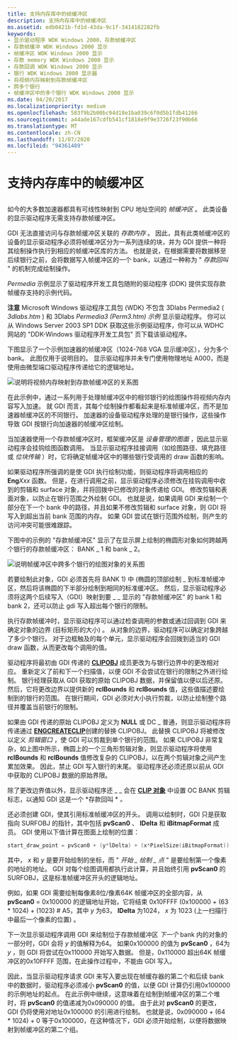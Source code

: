 ```yaml
---
title: 支持内存库中的帧缓冲区
description: 支持内存库中的帧缓冲区
ms.assetid: edb0421b-fd1d-43da-9c1f-3414182282fb
keywords:
- 显示驱动程序 WDK Windows 2000，存款帧缓冲区
- 存款帧缓冲 WDK Windows 2000 显示
- 帧缓冲区 WDK Windows 2000 显示
- 存款 memory WDK Windows 2000 显示
- 存款回调 WDK Windows 2000 显示
- 银行 WDK Windows 2000 显示器
- 将视频内存映射到存款帧缓冲区
- 跨多个银行
- 帧缓冲区中的多个银行 WDK Windows 2000 显示
ms.date: 04/20/2017
ms.localizationpriority: medium
ms.openlocfilehash: 583f9b2b00bc94d18e1ba039c6f0d5b1fdb41266
ms.sourcegitcommit: a44ade167cdfb541cf1818e9f9e3726f23f90b66
ms.translationtype: MT
ms.contentlocale: zh-CN
ms.lasthandoff: 11/07/2020
ms.locfileid: "94361489"
---
```

# <a name="supporting-banked-frame-buffers"></a>支持内存库中的帧缓冲区


## <span id="ddk_supporting_banked_frame_buffers_gg"></span><span id="DDK_SUPPORTING_BANKED_FRAME_BUFFERS_GG"></span>


如今的大多数加速器都具有可线性映射到 CPU 地址空间的 *帧缓冲区* 。 此类设备的显示驱动程序无需支持存款帧缓冲区。

GDI 无法直接访问与存款帧缓冲区关联的 *存款内存* 。 因此，具有此类帧缓冲区的设备的显示驱动程序必须将帧缓冲区分为一系列连续的块，并为 GDI 提供一种将其绘制操作执行到相应的帧缓冲区库的方法。 也就是说，在根据需要将数据移至后续银行之前，会将数据写入帧缓冲区的一个 bank，以通过一种称为 " *存款回叫* " 的机制完成绘制操作。

*Permedia* 示例显示了驱动程序开发工具包随附的驱动程序 (DDK) 提供实现存款帧缓存支持的示例代码。

**注意**   Microsoft Windows 驱动程序工具包 (WDK) 不包含 3Dlabs Permedia2 ( *3dlabs.htm* ) 和 3Dlabs *Permedia3 (Perm3.htm) 示例* 显示驱动程序。 你可以从 Windows Server 2003 SP1 DDK 获取这些示例驱动程序，你可以从 WDHC 网站的 "DDK-Windows 驱动程序开发工具包" 页下载该驱动程序。

 

下图显示了一个示例加速器的帧缓冲区（1024-768 VGA 显示缓冲区），分为多个 bank。 此图仅用于说明目的。 显示驱动程序并未专门使用物理地址 A000，而是使用由微型端口驱动程序传递给它的逻辑地址。

![说明将视频内存映射到存款帧缓冲区的关系图](images/banking1.png)

在此示例中，通过一系列用于处理帧缓冲区中的相邻银行的绘图操作将视频内存内容写入加速。 就 GDI 而言，其每个绘制操作都看起来是标准帧缓冲区，而不是加速器帧缓冲区的不同银行。 加速器的设备驱动程序处理的是银行操作，这些操作导致 GDI 按银行向加速器的帧缓冲区绘制。

当加速器使用一个存款帧缓冲区时，框架缓冲区是 *设备管理的图面* ，因此显示驱动程序会挂钩绘图函数调用。 当显示驱动程序挂接调用（如绘图路径、填充路径或 *位块传输* ）时，它将确定帧缓冲区中的哪些银行受调用的 draw 函数的影响。

如果驱动程序所强调的是使 GDI 执行绘制功能，则驱动程序将调用相应的 **Eng**_Xxx_ 函数。 但是，在进行调用之前，显示驱动程序必须修改在挂钩调用中收到的剪辑和 surface 对象，并将回拨中已修改的对象传递给 GDI。 修改剪辑和表面对象，以防止在银行范围之外绘制 GDI。 也就是说，如果调用 GDI 来绘制一个部分在下一个 bank 中的路径，并且如果不修改剪辑和 surface 对象，则 GDI 将写入到超出当前 bank 范围的内存。 如果 GDI 尝试在银行范围外绘制，则产生的访问冲突可能很难跟踪。

下图中的示例的 "存款帧缓冲区" 显示了在显示屏上绘制的椭圆形对象如何跨越两个银行的存款帧缓冲区： BANK \_ 1 和 bank \_ 2。

![说明帧缓冲区中跨多个银行的绘图对象的关系图](images/pvscan0.png)

若要绘制此对象，GDI 必须首先将 BANK 1) 中 (椭圆的顶部绘制 \_ 到标准帧缓冲区，然后将该椭圆的下半部分绘制到相同的标准缓冲区。 然后，显示驱动程序必须将这两个后续写入（GDI）映射到要 \_ \_ 显示的 "存款帧缓冲区" 的 bank 1 和 bank 2，还可以防止 gdi 写入超出每个银行的限制。

执行存款帧缓冲时，显示驱动程序可以通过检查调用的参数或通过回调到 GDI 来确定对象的边界 (目标矩形的大小) 。 从对象的边界，驱动程序可以确定对象跨越了多少个银行。 对于边框触及的每个单元，显示驱动程序会回拨到适当的 GDI draw 函数，从而更改每个调用的值。

驱动程序将最初由 GDI 传递的 [**CLIPOBJ**](/windows/win32/api/winddi/ns-winddi-clipobj) 成员更改为与银行边界中的更改相对应。 重新定义了前和下一个扫描值，以便 GDI 不会尝试在银行的限制之外进行绘制。 银行经理获取从 GDI 获取的原始 CLIPOBJ 数据，并保留值以便以后还原。 然后，它将更改边界以提供新的 **rclBounds** 和 **rclBounds** 值，这些值描述要绘制到的银行的范围。 在银行期间，GDI 必须对大小执行剪裁，以防止绘制整个路径并覆盖当前银行的限制。

如果由 GDI 传递的原始 CLIPOBJ 定义为 **NULL** 或 DC \_ 普通，则显示驱动程序将传递通过 [**ENGCREATECLIP**](/windows/win32/api/winddi/nf-winddi-engcreateclip)创建的替换 CLIPOBJ。 此替换 CLIPOBJ 将被修改以定义 *剪辑窗口* ，使 GDI 可以剪裁到单个银行的范围。 如果 CLIPOBJ 非常复杂，如上图中所示，椭圆上的一个三角形剪辑对象，则显示驱动程序将使用 **rclBounds** 和 **rclBounds** 值修改复杂的 CLIPOBJ，以在两个剪辑对象之间产生累加效果。 因此，禁止 GDI 写入银行的末尾。 驱动程序还必须还原以前从 GDI 中获取的 CLIPOBJ 数据的原始界限。

除了更改边界值以外，显示驱动程序还 \_ \_ 会在 [**CLIP 对象**](/windows/win32/api/winddi/ns-winddi-clipobj) 中设置 OC BANK 剪辑标志，以通知 GDI 这是一个 *存款回叫 * *。*

还必须创建 GDI，使其引用标准帧缓冲区的开头。 调用以绘制时，GDI 只是获取指向 SURFOBJ 的指针，其中包括 **pvScan0** 、 **lDelta** 和 **iBitmapFormat** 成员。 GDI 使用以下值计算在图面上绘制的位置：

```cpp
start_draw_point = pvScan0 + (y*lDelta) + (x*PixelSize(iBitmapFormat))
```

其中， *x* 和 *y* 是要开始绘制的坐标，而 " *开始 \_ 绘制 \_ 点* " 是要绘制第一个像素的地址的地址。 GDI 对每个绘图调用都执行此计算，并且始终引用 **pvScan0** 的 SURFOBJ，这是标准帧缓冲区开头的逻辑地址。

例如，如果 GDI 需要绘制每像素8位/像素64K 帧缓冲区的全部内容，从 **pvScan0** = 0x100000 的逻辑地址开始，它将结束 0x10FFFF (0x100000 + (63 \* 1024) + (1023) # A5，其中 *y* 为63， **lDelta** 为1024， *x* 为 1023 (上一扫描行中最后一个像素的位置) 。

下一次显示驱动程序调用 GDI 来绘制位于存款帧缓冲区 *下一个* bank 内的对象的一部分时，GDI 会将 *y* 的值解释为64。 如果0x100000 的值为 **pvScan0** ，64为 *y* ，则 GDI 将尝试在0x110000 开始写入数据。 但是，0x110000 超出64K 帧缓冲区的0x10FFFF 范围，在此操作过程中，不能由 GDI 写入。

因此，当显示驱动程序请求 GDI 来写入要出现在帧缓存器的第二个和后续 bank 中的数据时，驱动程序必须减小 **pvScan0** 的值，以便 GDI 计算仍引用0x100000 的示例地址的起点。 在此示例中继续，这意味着在绘制到帧缓冲区的第二个堆时，将 **pvScan0** 的值递减为0x090000 的值。 由于此对 **pvScan0** 的更改，GDI 仍将使用对地址0x100000 的引用进行绘制。 也就是说，0x090000 + (64 \* 1024) + 0 等于0x100000，在这种情况下，GDI 必须开始绘制，以便将数据映射到帧缓冲区的第二个组。

